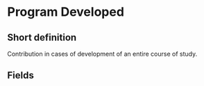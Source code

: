 # Program Developed
## Short definition
Contribution in cases of development of an entire course of study.
## Fields
